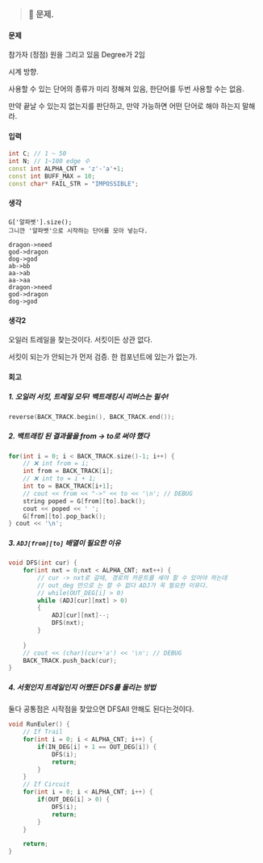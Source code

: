 > ### 📄 문제.

#### 문제
참가자 (정점) 원을 그리고 있음
Degree가 2임

시계 방향.

사용할 수 있는 단어의 종류가 미리 정해져 있음,
한단어를 두번 사용할 수는 없음.

만약 끝날 수 있는지 없는지를 판단하고, 만약 가능하면 어떤 단어로 해야 하는지 말해라.

#### 입력
```cpp
int C; // 1 ~ 50
int N; // 1~100 edge 수
const int ALPHA_CNT = 'z'-'a'+1;
const int BUFF_MAX = 10;
const char* FAIL_STR = "IMPOSSIBLE";
```

#### 생각
```
G['알파벳'].size();
그니깐 '알파벳'으로 시작하는 단어를 모아 넣는다.
```

```
dragon->need
god->dragon
dog->god
ab->bb
aa->ab
aa->aa
dragon->need
god->dragon
dog->god
```

#### 생각2

오일러 트레일을 찾는것이다.
서킷이든 상관 없다.

서킷이 되는가 안되는가 먼저 검증.
한 컴포넌트에 있는가 없는가.

#### 회고

##### 1. 오일러 서킷, 트레일 모두! 백트래킹시 리버스는 필수!
```cpp
reverse(BACK_TRACK.begin(), BACK_TRACK.end());
```

##### 2. 백트래킹 된 결과물을 from -> to로 써야 했다

```cpp
for(int i = 0; i < BACK_TRACK.size()-1; i++) {
	// ❌ int from = i;
	int from = BACK_TRACK[i];
	// ❌ int to = i + 1;
	int to = BACK_TRACK[i+1];
	// cout << from << "->" << to << '\n'; // DEBUG 
	string poped = G[from][to].back();
	cout << poped << ' ';
	G[from][to].pop_back();
} cout << '\n';
```

##### 3. `ADJ[from][to]` 배열이 필요한 이유

```cpp
void DFS(int cur) {
	for(int nxt = 0;nxt < ALPHA_CNT; nxt++) {
		// cur -> nxt로 갈때, 경로의 카운트를 세야 할 수 있어야 하는데
		// out_deg 만으로 는 할 수 없다 ADJ가 꼭 필요한 이유다.
		// while(OUT_DEG[i] > 0) 
		while (ADJ[cur][nxt] > 0)
		{
			ADJ[cur][nxt]--;
			DFS(nxt);
		}
		
	}
	// cout << (char)(cur+'a') << '\n'; // DEBUG
	BACK_TRACK.push_back(cur);
}
```

##### 4. 서큇인지 트레일인지 어쨌든 DFS를 돌리는 방법
둘다 공통점은 시작점을 찾았으면 DFSAll 안해도 된다는것이다.
```cpp
void RunEuler() {
	// If Trail
	for(int i = 0; i < ALPHA_CNT; i++) {
		if(IN_DEG[i] + 1 == OUT_DEG[i]) {
			DFS(i);
			return;
		}
	}
	// If Circuit
	for(int i = 0; i < ALPHA_CNT; i++) {
		if(OUT_DEG[i] > 0) {
			DFS(i);
			return;
		}
	}

	return;
}
```